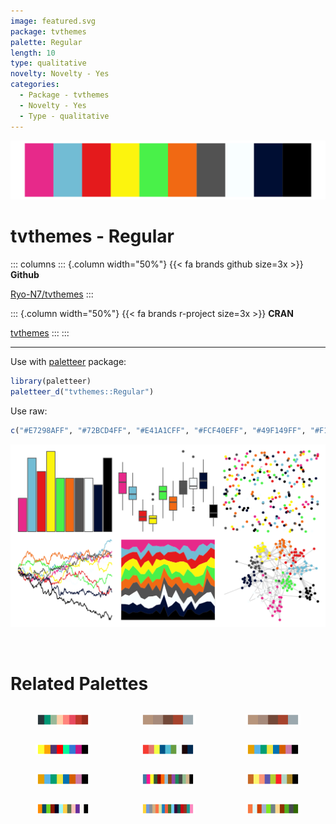 ```yaml
---
image: featured.svg
package: tvthemes
palette: Regular
length: 10
type: qualitative
novelty: Novelty - Yes
categories:
  - Package - tvthemes
  - Novelty - Yes
  - Type - qualitative
---
```


![](featured.svg)

# tvthemes - Regular 

::: columns
::: {.column width="50%"}
{{< fa brands github size=3x >}}
**Github**

[Ryo-N7/tvthemes](https://github.com/Ryo-N7/tvthemes)
:::

::: {.column width="50%"}
{{< fa brands r-project size=3x >}}
**CRAN**

[tvthemes](https://CRAN.R-project.org/package=tvthemes)
:::
:::

<hr> 

Use with [paletteer](https://emilhvitfeldt.github.io/paletteer/) package:

```r
library(paletteer)
paletteer_d("tvthemes::Regular")
```

Use raw:

```r
c("#E7298AFF", "#72BCD4FF", "#E41A1CFF", "#FCF40EFF", "#49F149FF", "#F16913FF", "#525252FF", "#F9FEFFFF", "#000E33FF", "#000000FF")
``` 

![](examples.png) 

<br>

# Related Palettes

<div class="list" style="display: grid; grid-template-columns: auto auto auto;"> <figure class="figure">
<a href="../../awtools/a_palette/"> <img src="../../awtools/a_palette/featured.svg" style="width: 100%;" class="figure-img"></a>
</figure> <figure class="figure">
<a href="../../ButterflyColors/hamadryas_feronia/"> <img src="../../ButterflyColors/hamadryas_feronia/featured.svg" style="width: 100%;" class="figure-img"></a>
</figure> <figure class="figure">
<a href="../../ButterflyColors/hamadryas_feronia/"> <img src="../../ButterflyColors/hamadryas_feronia/featured.svg" style="width: 100%;" class="figure-img"></a>
</figure> <figure class="figure">
<a href="../../tvthemes/bigHero6/"> <img src="../../tvthemes/bigHero6/featured.svg" style="width: 100%;" class="figure-img"></a>
</figure> <figure class="figure">
<a href="../../ochRe/healthy_reef/"> <img src="../../ochRe/healthy_reef/featured.svg" style="width: 100%;" class="figure-img"></a>
</figure> <figure class="figure">
<a href="../../colorblindr/OkabeIto_black/"> <img src="../../colorblindr/OkabeIto_black/featured.svg" style="width: 100%;" class="figure-img"></a>
</figure> <figure class="figure">
<a href="../../khroma/okabeitoblack/"> <img src="../../khroma/okabeitoblack/featured.svg" style="width: 100%;" class="figure-img"></a>
</figure> <figure class="figure">
<a href="../../tvthemes/gravityFalls/"> <img src="../../tvthemes/gravityFalls/featured.svg" style="width: 100%;" class="figure-img"></a>
</figure> <figure class="figure">
<a href="../../tvthemes/spongeBob/"> <img src="../../tvthemes/spongeBob/featured.svg" style="width: 100%;" class="figure-img"></a>
</figure> <figure class="figure">
<a href="../../tvthemes/kimPossible/"> <img src="../../tvthemes/kimPossible/featured.svg" style="width: 100%;" class="figure-img"></a>
</figure> <figure class="figure">
<a href="../../ggsci/springfield_simpsons/"> <img src="../../ggsci/springfield_simpsons/featured.svg" style="width: 100%;" class="figure-img"></a>
</figure> <figure class="figure">
<a href="../../palettetown/yanma/"> <img src="../../palettetown/yanma/featured.svg" style="width: 100%;" class="figure-img"></a>
</figure> 
</div>
